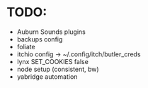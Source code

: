 # TODO:
- Auburn Sounds plugins
- backups config
- foliate
- itchio config -> ~/.config/itch/butler_creds
- lynx SET_COOKIES false
- node setup (consistent, bw)
- yabridge automation
